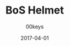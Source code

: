 ---
title: BoS Helmet
profile: DSA
colorway: Vault Jumpsuit
base: BFK
legend: YY
author: 00keys
date: 2017-04-01
gb: junktown2
code: brotherhood-bfk-yy-dsa
id: 816 # 800 = Junktown Keys II GB
tags: DSA, BoS Helmet, Junktown Keys II GB, Vault Jumpsuit
template: key.jade
---